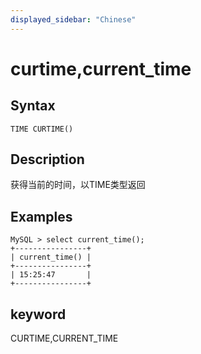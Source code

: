 ```yaml
---
displayed_sidebar: "Chinese"
---
```


# curtime,current_time

## Syntax

`TIME CURTIME()`

## Description

获得当前的时间，以TIME类型返回

## Examples

```Plain Text
MySQL > select current_time();
+----------------+
| current_time() |
+----------------+
| 15:25:47       |
+----------------+
```

## keyword

CURTIME,CURRENT_TIME
